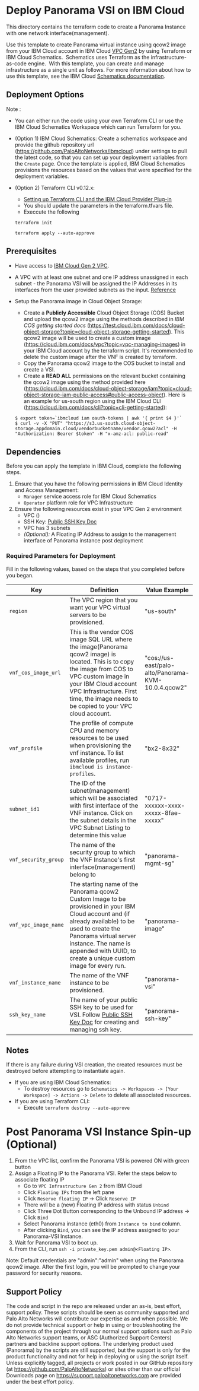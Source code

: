 # Deploy Panorama VSI on IBM Cloud

This directory contains the terraform code to create a Panorama Instance with one network interface(management).
  
Use this template to create Panorama virtual instance using qcow2 image from your IBM Cloud account in IBM Cloud [VPC Gen2](https://cloud.ibm.com/vpc-ext/overview) by using Terraform or IBM Cloud Schematics.  Schematics uses Terraform as the infrastructure-as-code engine.  With this template, you can create and manage infrastructure as a single unit as follows. For more information about how to use this template, see the IBM Cloud [Schematics documentation](https://cloud.ibm.com/docs/schematics).

## Deployment Options

Note : 
- You can either run the code using your own Terraform CLI or use the IBM Cloud Schematics Workspace which can run Terraform for you.
- (Option 1) IBM Cloud Schematics: Create a schematics workspace and provide the github repository url (https://github.com/PaloAltoNetworks/ibmcloud) under settings to pull the latest code, so that you can set up your deployment variables from the `Create` page. Once the template is applied, IBM Cloud Schematics  provisions the resources based on the values that were specified for the deployment variables.
- (Option 2) Terraform CLI v0.12.x:
    - [Setting up Terraform CLI and the IBM Cloud Provider Plug-in](https://cloud.ibm.com/docs/terraform?topic=terraform-tf-provider)
    - You should update the parameters in the terraform.tfvars file.
    - Execcute the following
    
    `terraform init`
    
    `terraform apply --auto-approve`

## Prerequisites
- Have access to [IBM Cloud Gen 2 VPC](https://cloud.ibm.com/vpc-ext/).
- A VPC with at least one subnet and one IP address unassigned in each subnet - the Panorama VSI will be assigned the IP Addresses in its interfaces from the user provided subnets as the input. [Reference](https://cloud.ibm.com/docs/vpc?topic=vpc-creating-a-vpc-using-the-ibm-cloud-console#creating-a-vpc-and-subnet)
- Setup the Panorama image in Cloud Object Storage:
    - Create a **Publicly Accessible** Cloud Object Storage (COS) Bucket and upload the qcow2 image using the methods described in _IBM COS getting started docs_ (https://test.cloud.ibm.com/docs/cloud-object-storage?topic=cloud-object-storage-getting-started). This qcow2 image will be used to create a custom image (https://cloud.ibm.com/docs/vpc?topic=vpc-managing-images) in your IBM Cloud account by the terraform script. It's recommended to delete the custom image after the VNF is created by terraform.
    - Copy the Panorama qcow2 image to the COS bucket to install and create a VSI. 
    - Create a **READ ALL** permissions on the relevant bucket containing the qcow2 image using the method provided here (https://cloud.ibm.com/docs/cloud-object-storage/iam?topic=cloud-object-storage-iam-public-access#public-access-object). Here is an example for us-south region using the IBM Cloud CLI (https://cloud.ibm.com/docs/cli?topic=cli-getting-started):

  <pre><code>$ export token=`ibmcloud iam oauth-tokens | awk '{ print $4 }'`
  $ curl -v -X "PUT" "https://s3.us-south.cloud-object-storage.appdomain.cloud/vendorbucketname/vendor.qcow2?acl" -H "Authorization: Bearer $token" -H "x-amz-acl: public-read"</code></pre>

## Dependencies

Before you can apply the template in IBM Cloud, complete the following steps.


1.  Ensure that you have the following permissions in IBM Cloud Identity and Access Management:
    * `Manager` service access role for IBM Cloud Schematics
    * `Operator` platform role for VPC Infrastructure
2.  Ensure the following resources exist in your VPC Gen 2 environment
    - VPC ()
    - SSH Key: [Public SSH Key Doc](https://cloud.ibm.com/docs/vpc-on-classic-vsi?topic=vpc-on-classic-vsi-ssh-keys)
    - VPC has 3 subnets
    - _(Optional):_ A Floating IP Address to assign to the management interface of Panorama instance post deployment


### Required Parameters for Deployment
Fill in the following values, based on the steps that you completed before you began.

| Key | Definition | Value Example |
| --- | ---------- | ------------- | 
| `region` | The VPC region that you want your VPC virtual servers to be provisioned. | "us-south" |
| `vnf_cos_image_url` | This is the vendor COS image SQL URL where the image(Panorama qcow2 image) is located. This is to copy the image from COS to VPC custom image in your IBM Cloud account VPC Infrastructure. First time, the image needs to be copied to your VPC cloud account. | "cos://us-east/palo-alto/Panorama-KVM-10.0.4.qcow2" |
| `vnf_profile` | The profile of compute CPU and memory resources to be used when provisioning the vnf instance. To list available profiles, run `ibmcloud is instance-profiles`. | "bx2-8x32" |
| `subnet_id1` | The ID of the subnet(management) which will be associated with first interface of the VNF instance. Click on the subnet details in the VPC Subnet Listing to determine this value | "0717-xxxxxx-xxxx-xxxxx-8fae-xxxxx" |
| `vnf_security_group` | The name of the security group to which the VNF Instance's first interface(management) belong to | "panorama-mgmt-sg" |
| `vnf_vpc_image_name` | The starting name of the Panorama qcow2 Custom Image to be provisioned in your IBM Cloud account and (if already available) to be used to create the Panorama virtual server instance. The name is appended with UUID, to create a unique custom image for every run. | "panorama-image" |
| `vnf_instance_name` | The name of the VNF instance to be provisioned. | "panorama-vsi" |
| `ssh_key_name` | The name of your public SSH key to be used for VSI. Follow [Public SSH Key Doc](https://cloud.ibm.com/docs/vpc-on-classic-vsi?topic=vpc-on-classic-vsi-ssh-keys) for creating and managing ssh key. | "panorama-ssh-key" |


## Notes

If there is any failure during VSI creation, the created resources must be destroyed before attempting to instantiate again. 
- If you are using IBM Cloud Schematics: 
    - To destroy resources go to `Schematics -> Workspaces -> [Your Workspace] -> Actions -> Delete` to delete  all associated resources. <br/>
- If you are using Terraform CLI:
    - Execute `terraform destroy --auto-approve` 

# Post Panorama VSI Instance Spin-up (Optional)

1. From the VPC list, confirm the Panorama VSI is powered ON with green button
2. Assign a Floating IP to the Panorama VSI. Refer the steps below to associate floating IP
    - Go to `VPC Infrastructure Gen 2` from IBM Cloud
    - Click `Floating IPs` from the left pane
    - Click `Reserve floating IP` -> Click `Reserve IP`
    - There will be a (new) Floating IP address with status `Unbind`
    - Click Three Dot Button corresponding to the Unbound IP address -> Click `Bind`
    - Select Panorama instance (eth0) from `Instance to bind` column.
    - After clicking `Bind`, you can see the IP address assigned to your Panorama-VSI Instance.
3. Wait for Panorama VSI to boot up.
4. From the CLI, run `ssh -i private_key.pem admin@<Floating IP>`.

Note: Default credentials are "admin":"admin" when using the Panorama qcow2 image. After the first login, you will be prompted to change your password for security reasons.

## Support Policy
The code and script in the repo are released under an as-is, best effort, support policy. These scripts should be seen as community supported and Palo Alto Networks will contribute our expertise as and when possible. We do not provide technical support or help in using or troubleshooting the components of the project through our normal support options such as Palo Alto Networks support teams, or ASC (Authorized Support Centers) partners and backline support options. The underlying product used (Panorama) by the scripts are still supported, but the support is only for the product functionality and not for help in deploying or using the script itself.
Unless explicitly tagged, all projects or work posted in our GitHub repository (at https://github.com/PaloAltoNetworks) or sites other than our official Downloads page on https://support.paloaltonetworks.com are provided under the best effort policy.
